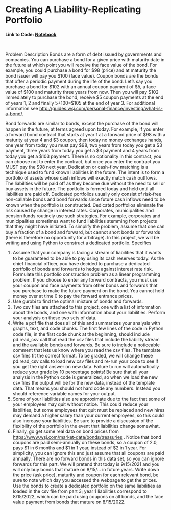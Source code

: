 # Creating A Liability-Replicating Portfolio

**Link to Code: [Notebook](https://github.com/Brandt-moreThan4/UT-Projects/blob/master/Optimization/Liability_Replication/Project_1_Final.ipynb)**

<br>

Problem Description
Bonds are a form of debt issued by governments and companies. You can purchase a bond for a given price with maturity date in the future at which point you will receive the face value of the bond. For example, you could purchase a bond for $98 (price) and at maturity the bond issuer will pay you $100 (face value). Coupon bonds are the bonds that offer a periodic payment during the life of the bond. Let’s say you purchase a bond for $102 with an annual coupon payment of $5, a face value of $100 and maturity three years from now. Then you will pay $102 immediately to purchase the bond, receive $5 coupon payments at the end of years 1, 2 and finally $5+$100=$105 at the end of year 3. For additional information see http://guides.wsj.com/personal-finance/investing/what-is-a-bond/. 

Bond forwards are similar to bonds, except the purchase of the bond will happen in the future, at terms agreed upon today.  For example, if you enter a forward bond contract that starts at year 1 at a forward price of $98 with a maturity at year 4 and $3 coupon, then today no money exchanges hands, one year from today you must pay $98, two years from today you get a $3 payment, three years from today you get a $3 payment and 4 years from today you get a $103 payment.  There is no optionality in this contract, you can choose not to enter the contract, but once you enter the contract you MUST pay the $98 next year.
Dedication or cash-flow matching is a technique used to fund known liabilities in the future. The intent is to form a portfolio of assets whose cash inflows will exactly match cash outflows. The liabilities will be paid off as they become due without the need to sell or buy assets in the future. The portfolio is formed today and held until all liabilities are paid off. Dedicated portfolios usually only consist of risk-free non-callable bonds and bond forwards since future cash inflows need to be known when the portfolio is constructed. Dedicated portfolios eliminate the risk caused by change in interest rates. Corporates, municipalities and pension funds routinely use such strategies. For example, corporates and municipalities sometimes want to fund liabilities stemming from projects that they might have initiated. To simplify the problem, assume that one can buy a fraction of a bond and forward, but cannot short bonds or forwards (there is therefore no opportunity for arbitrage).
In this project, we will be writing and using Python to construct a dedicated portfolio. 
Specifics
1.	Assume that your company is facing a stream of liabilities that it wants to be guaranteed to be able to pay using its cash reserves today.  As the chief financial officer, you have decided to purchase a dedicated portfolio of bonds and forwards to hedge against interest rate risk.  Formulate this portfolio construction problem as a linear programming problem.  If you choose to enter any forward contracts, you must use your coupon and face payments from other bonds and forwards that you purchase to make the future payment on the bond.  You cannot hold money over at time 0 to pay the forward entrance prices.
2.	Use gurobi to find the optimal mixture of bonds and forwards.
3.	Two csv files are attached to this project, one with a list of information about the bonds, and one with information about your liabilities.  Perform your analysis on these two sets of data.
4.	Write a pdf file that does all of this and summarizes your analysis with graphs, text, and code chunks.  The first few lines of the code in Python code file, in the first code chunk at the beginning, should include pd.read_csv call that read the csv files that include the liability stream and the available bonds and forwards.  Be sure to include a noticeable comment that lets us know where you read the csv files.  The template csv files fit the correct format.  To be graded, we will change these pd.read_csv calls to load new csv files and re-run your code to see if you get the right answer on new data.  Failure to run will automatically reduce your grade by 10 percentage points!  Be sure that all your analysis in the Python code is generalized, so when we load the new csv files the output will be for the new data, instead of the template data.  That means you should not hard code any numbers.  Instead you should reference variable names for your output.  
5.	Some of your liabilities also are approximate due to the fact that some of your employees may quit without notice.  This could reduce your liabilities, but some employees that quit must be replaced and new hires may demand a higher salary than your current employees, so this could also increase your liabilities.  Be sure to provide a discussion of the flexibility of the portfolio in the event that liabilities change somewhat.
6.	Finally, go get some real data on bond prices from https://www.wsj.com/market-data/bonds/treasuries .  Notice that bond coupons are paid semi-annually on these bonds, so a coupon of 2.0, pays $1 in 6 months and $1 in 1 year, instead of $2 in 1 year.  For simplicity, you can ignore this and just assume that all coupons are paid annually.  There are no forward bonds in this data set, so you can ignore forwards for this part.  We will pretend that today is 9/15/2021 and you will only buy bonds that mature on 8/15/… in future years.  Write down the price (ask price), maturity and coupon for each relevant bond, be sure to note which day you accessed the webpage to get the prices.  Use the bonds to create a dedicated portfolio on the same liabilities as loaded in the csv file from part 3; year 1 liabilities correspond to 8/15/2022, which can be paid using coupons on all bonds, and the face value payment from bonds that mature on 8/15/2022.
